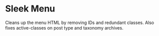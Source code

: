# Sleek Menu

Cleans up the menu HTML by removing IDs and redundant classes. Also fixes active-classes on post type and taxonomy archives.
